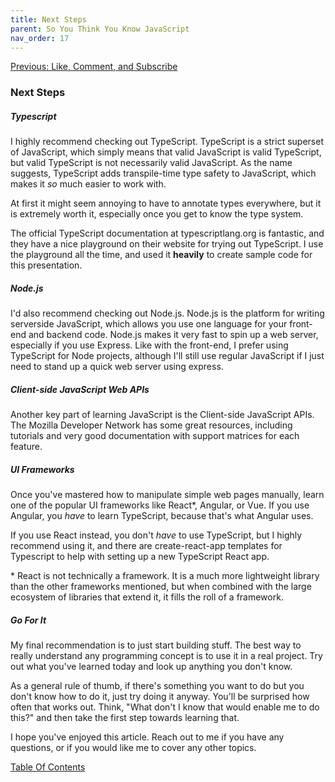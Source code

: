 ```yaml
---
title: Next Steps
parent: So You Think You Know JavaScript
nav_order: 17
---
```

[Previous: Like, Comment, and Subscribe](16-observables.md)

### Next Steps
##### Typescript
I highly recommend checking out TypeScript. TypeScript is a strict superset of JavaScript, which simply means that valid JavaScript is valid TypeScript, but valid TypeScript is not necessarily valid JavaScript. As the name suggests, TypeScript adds transpile-time type safety to JavaScript, which makes it _so_ much easier to work with.

At first it might seem annoying to have to annotate types everywhere, but it is extremely worth it, especially once you get to know the type system.

The official TypeScript documentation at typescriptlang.org is fantastic, and they have a nice playground on their website for trying out TypeScript. I use the playground all the time, and used it **heavily** to create sample code for this presentation.

##### Node.js
I'd also recommend checking out Node.js. Node.js is the platform for writing serverside JavaScript, which allows you use one language for your front-end and backend code. Node.js makes it very fast to spin up a web server, especially if you use Express. Like with the front-end, I prefer using TypeScript for Node projects, although I'll still use regular JavaScript if I just need to stand up a quick web server using express.

##### Client-side JavaScript Web APIs
Another key part of learning JavaScript is the Client-side JavaScript APIs. The Mozilla Developer Network has some great resources, including tutorials and very good documentation with support matrices for each feature.

##### UI Frameworks
Once you've mastered how to manipulate simple web pages manually, learn one of the popular UI frameworks like React*, Angular, or Vue. If you use Angular, you *have* to learn TypeScript, because that's what Angular uses.

If you use React instead, you don't _have_ to use TypeScript, but I highly recommend using it, and there are create-react-app templates for Typescript to help with setting up a new TypeScript React app.

\* React is not technically a framework. It is a much more lightweight library than the other frameworks mentioned, but when combined with the large ecosystem of libraries that extend it, it fills the roll of a framework.


##### Go For It
My final recommendation is to just start building stuff. The best way to really understand any programming concept is to use it in a real project. Try out what you've learned today and look up anything you don't know.

As a general rule of thumb, if there's something you want to do but you don't know how to do it, just try doing it anyway. You'll be surprised how often that works out. Think, "What don't I know that would enable me to do this?" and then take the first step towards learning that.

I hope you've enjoyed this article. Reach out to me if you have any questions, or if you would like me to cover any other topics.

[Table Of Contents](0-intro.md)
